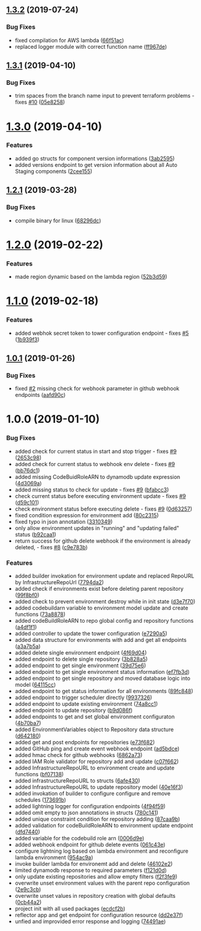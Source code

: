 ## [1.3.2](https://github.com/auto-staging/tower/compare/1.3.1...1.3.2) (2019-07-24)


### Bug Fixes

* fixed compilation for AWS lambda ([66f51ac](https://github.com/auto-staging/tower/commit/66f51ac))
* replaced logger module with correct function name ([ff967de](https://github.com/auto-staging/tower/commit/ff967de))

## [1.3.1](https://github.com/auto-staging/tower/compare/1.3.0...1.3.1) (2019-04-10)


### Bug Fixes

* trim spaces from the branch name input to prevent terraform problems - fixes [#10](https://github.com/auto-staging/tower/issues/10) ([05e8258](https://github.com/auto-staging/tower/commit/05e8258))

# [1.3.0](https://github.com/auto-staging/tower/compare/1.2.1...1.3.0) (2019-04-10)


### Features

* added go structs for component version informations ([3ab2595](https://github.com/auto-staging/tower/commit/3ab2595))
* added versions endpoint to get version information about all Auto Staging components ([2cee155](https://github.com/auto-staging/tower/commit/2cee155))

## [1.2.1](https://github.com/auto-staging/tower/compare/1.2.0...1.2.1) (2019-03-28)


### Bug Fixes

* compile binary for linux ([68296dc](https://github.com/auto-staging/tower/commit/68296dc))

# [1.2.0](https://github.com/auto-staging/tower/compare/1.1.0...1.2.0) (2019-02-22)


### Features

* made region dynamic based on the lambda region ([52b3d59](https://github.com/auto-staging/tower/commit/52b3d59))

# [1.1.0](https://github.com/auto-staging/tower/compare/1.0.1...1.1.0) (2019-02-18)


### Features

* added webhok secret token to tower configuration endpoint - fixes [#5](https://github.com/auto-staging/tower/issues/5) ([1b939f3](https://github.com/auto-staging/tower/commit/1b939f3))

## [1.0.1](https://github.com/auto-staging/tower/compare/1.0.0...1.0.1) (2019-01-26)


### Bug Fixes

* fixed [#2](https://github.com/auto-staging/tower/issues/2) missing check for webhook parameter in github webhook endpoints ([aafd90c](https://github.com/auto-staging/tower/commit/aafd90c))

# 1.0.0 (2019-01-10)


### Bug Fixes

* added check for current status in start and stop trigger - fixes [#9](https://github.com/auto-staging/tower/issues/9) ([2653c98](https://github.com/auto-staging/tower/commit/2653c98))
* added check for current status to webhook env delete - fixes [#9](https://github.com/auto-staging/tower/issues/9) ([bb76dc1](https://github.com/auto-staging/tower/commit/bb76dc1))
* added missing CodeBuidRoleARN to dynamodb update expression ([4d3069a](https://github.com/auto-staging/tower/commit/4d3069a))
* added missing status to check for update - fixes [#9](https://github.com/auto-staging/tower/issues/9) ([bfabcc3](https://github.com/auto-staging/tower/commit/bfabcc3))
* check current status before executing environment update - fixes [#9](https://github.com/auto-staging/tower/issues/9) ([d59c101](https://github.com/auto-staging/tower/commit/d59c101))
* check environment status before executing delete - fixes [#9](https://github.com/auto-staging/tower/issues/9) ([0d63257](https://github.com/auto-staging/tower/commit/0d63257))
* fixed condition expression for environment add ([80c2315](https://github.com/auto-staging/tower/commit/80c2315))
* fixed typo in json annotation ([3310349](https://github.com/auto-staging/tower/commit/3310349))
* only allow environment updates in "running" and "updating failed" status ([b92caa1](https://github.com/auto-staging/tower/commit/b92caa1))
* return success for github delete webhook if the environment is already deleted, - fixes [#8](https://github.com/auto-staging/tower/issues/8) ([c9e783b](https://github.com/auto-staging/tower/commit/c9e783b))


### Features

* added builder invokation for environment update and replaced RepoURL by InfrastructureRepoUrl ([7794da2](https://github.com/auto-staging/tower/commit/7794da2))
* added check if environments exist before deleting parent repository ([99f8bf0](https://github.com/auto-staging/tower/commit/99f8bf0))
* added check to prevent environment destroy while in init state ([d3e7f70](https://github.com/auto-staging/tower/commit/d3e7f70))
* added codebuildarn variable to environment model update and create functions ([73a8878](https://github.com/auto-staging/tower/commit/73a8878))
* added codeBuildRoleARN to repo global config and repository functions ([a4df1f1](https://github.com/auto-staging/tower/commit/a4df1f1))
* added controller to update the tower configuration ([e7290a5](https://github.com/auto-staging/tower/commit/e7290a5))
* added data structure for environments with add and get all  endpoints ([a3a7b5a](https://github.com/auto-staging/tower/commit/a3a7b5a))
* added delete single environment endpoint ([4f69d04](https://github.com/auto-staging/tower/commit/4f69d04))
* added endpoint to delete single repository ([3b828a5](https://github.com/auto-staging/tower/commit/3b828a5))
* added endpoint to get single environment ([39d75e6](https://github.com/auto-staging/tower/commit/39d75e6))
* added endpoint to get single environment status information ([ef7fb3d](https://github.com/auto-staging/tower/commit/ef7fb3d))
* added endpoint to get single repository and moved database logic into model ([64115cc](https://github.com/auto-staging/tower/commit/64115cc))
* added endpoint to get status information for all environments ([89fc848](https://github.com/auto-staging/tower/commit/89fc848))
* added endpoint to trigger scheduler directly ([9937326](https://github.com/auto-staging/tower/commit/9937326))
* added endpoint to update existing environment ([74a8cc1](https://github.com/auto-staging/tower/commit/74a8cc1))
* added endpoint to update repository ([b9d086f](https://github.com/auto-staging/tower/commit/b9d086f))
* added endpoints to get and set global environment configuraton ([4b70ba7](https://github.com/auto-staging/tower/commit/4b70ba7))
* added EnvironmentVariables object to Repository data structure ([d642180](https://github.com/auto-staging/tower/commit/d642180))
* added get and post endpoints for repositories ([e73f682](https://github.com/auto-staging/tower/commit/e73f682))
* added GitHub ping and create event webhook endpoint ([ad5bdce](https://github.com/auto-staging/tower/commit/ad5bdce))
* added hmac check for github webhooks ([6862a73](https://github.com/auto-staging/tower/commit/6862a73))
* added IAM Role validator for repository add and update ([c07f662](https://github.com/auto-staging/tower/commit/c07f662))
* added InfrastructureRepoURL to environment create and update functions ([bf07138](https://github.com/auto-staging/tower/commit/bf07138))
* added infrastructureRepoURL to structs ([6afe430](https://github.com/auto-staging/tower/commit/6afe430))
* added InfrastructureRepoURL to update repository model ([40e16f3](https://github.com/auto-staging/tower/commit/40e16f3))
* added invokation of builder to configure configure and remove schedules ([173691b](https://github.com/auto-staging/tower/commit/173691b))
* added lightning logger for configuration endpoints ([4f94f59](https://github.com/auto-staging/tower/commit/4f94f59))
* added omit empty to json annotations in structs ([780c141](https://github.com/auto-staging/tower/commit/780c141))
* added unique constraint condition for repository adding ([87caa9b](https://github.com/auto-staging/tower/commit/87caa9b))
* added validation for codeBuildRoleARN to environment update endpoint ([dfd7440](https://github.com/auto-staging/tower/commit/dfd7440))
* added variable for the codebuild role arn ([0006d9e](https://github.com/auto-staging/tower/commit/0006d9e))
* added webhook endpoint for github delete events ([061c43e](https://github.com/auto-staging/tower/commit/061c43e))
* configure lightning log based on lambda environment and reconfigure lambda environment ([954ac9a](https://github.com/auto-staging/tower/commit/954ac9a))
* invoke builder lambda for environemt add and delete ([46102e2](https://github.com/auto-staging/tower/commit/46102e2))
* limited dynamodb response to required parameters ([f121d0d](https://github.com/auto-staging/tower/commit/f121d0d))
* only update existing repositories and allow empty filters ([f2f3fe9](https://github.com/auto-staging/tower/commit/f2f3fe9))
* overwrite unset environment values with the parent repo configuration ([2e9c3cb](https://github.com/auto-staging/tower/commit/2e9c3cb))
* overwrite unset values in repository creation with global defaults ([0cb44a2](https://github.com/auto-staging/tower/commit/0cb44a2))
* project init with all used packages ([ecdcf2b](https://github.com/auto-staging/tower/commit/ecdcf2b))
* reflector app and get endpoint for configuration resource ([dd2e37f](https://github.com/auto-staging/tower/commit/dd2e37f))
* unfied and improvided error response and logging ([74491ae](https://github.com/auto-staging/tower/commit/74491ae))
